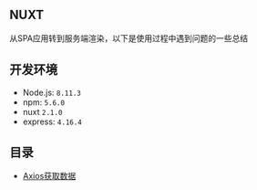 ## NUXT

从SPA应用转到服务端渲染，以下是使用过程中遇到问题的一些总结

## 开发环境

- Node.js: `8.11.3`
- npm: `5.6.0`
- nuxt `2.1.0`
- express: `4.16.4`

## 目录

- [Axios获取数据](./book/axios.md)